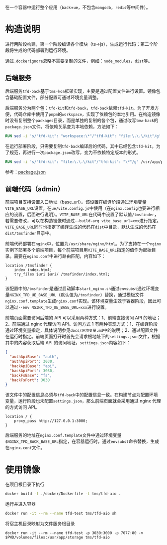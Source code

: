 在一个容器中运行整个应用（`back`+`ue`，不包含`mongodb`，`redis`等中间件）。

# 构造说明

进行两阶段构建，第一个阶段编译各个模块（ts->js），生成运行代码；第二个阶段将生成的代码部署到运行环境。

通过`.dockerignore`忽略不需要复制的文件，例如：`node_modules`，`dist`等。

## 后端服务

后端服务`tfd-back`基于`tms-koa`框架实现，主要是通过配置文件进行设置。镜像包含基础配置文件，部分配置可通过环境变量调整。

后端服务分为两个包：`tfd-kit`和`tfd-back`，`tfd-back`依赖`tfd-kit`。为了开发方便，代码仓库中使用了`pnpm`的`workspace`，实现了依赖包的本地引用。在构造镜像时没有复制整个`packages`目录，而是单独的复制的各个包，通过改写`tmw-back`的`package.json`文件，将依赖关系变为本地依赖，方法如下：

```Dockerfile
RUN sed -i 's/"tfd-kit": "workspace:\*"/"tfd-kit": "file:\.\.\/kit"/g' /usr/src/tfd/back/package.json
```

在运行部署阶段，只需要复制`tfd-back`编译后的代码，其中已经包含`tfd-kit`。为了规范，再进行一次`package.json`改写，变为不依赖特定版本的形式。

```Dockerfile
RUN sed -i 's/"tfd-kit": "file:\.\.\/kit"/"tfd-kit": "\*"/g' /usr/app/package.json
```

参考：[package.json](https://docs.npmjs.com/cli/v6/configuring-npm/package-json#local-paths)

## 前端代码（admin）

前端项目支持设置入口地址（base_url）。该设置在编译阶段通过环境变量`VITE_BASE_URL`设置，在`ue/vite.config.js`中使用（在`nginx.config`也要进行相应的设置，后面进行说明）。`VITE_BASE_URL`在代码中设置了默认值`/tmsfinder`，若需要修改，可以在构造镜像时通过`--build-arg vite_base_url=xxx`进行指定。`VITE_BASE_URL`同时也指定了编译生成的代码在`dist`中目录，默认生成的代码在`dist/tmsfinder`目录中。

前端代码部署在`nginx`中，位置为`/usr/share/nginx/html`。为了支持在一个`nginx`实例下部署多个前端项目，每个前端项目用`VITE_BASE_URL`指定的值作为起始目录。需要在`nginx.conf`中进行路由匹配，内容如下：

```nginx
location /tmsfinder {
    index index.html;
    try_files $uri $uri/ /tmsfinder/index.html;
}
```

该配置中的`/tmsfinder`是通过启动脚本`start_nginx.sh`通过`envsubst`通过环境变量`NGINX_TFD_UE_BASE_URL`（默认值为`/tmsfinder`）替换，通过模板文件`nginx.conf.template`生成`nginx.conf`实现。该环境变量生效于容器阶段，因此可以通过`--env NGINX_TFD_UE_BASE_URL=xxx`进行设置。

前端页面需要访问后端的 API 可以采用两种方式：1、前端直接访问 API 的地址；2、前端通过 nginx 代理访问 API。访问方式 1 有两种实现方式：1、在编译阶段通过环境变量指定，具体说明参见`docs/环境变量.md`中的说明；2、通过配置文件在运行时指定。前端页面打开时首先会请求根地址下的`settings.json`文件，根据其中的内容获取后端 API 的访问地址，`settings.json`内容如下：

```json
{
  "authApiBase": "auth",
  "authApiPort": 3030,
  "backApiBase": "api",
  "backApiPort": 3030,
  "backFsBase": "fs",
  "backFsPort": 3030
}
```

该文件中的配置信息必须与`tfd-back`中的配置信息一致。在构建节点为配置环境变量，运行阶段也未配置`settings.json`，那么前端页面就会采用通过 nginx 代理的方式访问 API。

```nginx
location / {
    proxy_pass http://127.0.0.1:3000;
}
```

后端服务的地址在`nginx.conf.template`文件中通过环境变量`$NGINX_TFD_BACK_BASE_URL`指定，在容器运行时，通过`envsubst`命令替换，生成在`nginx.conf`文件。

# 使用镜像

在项目根目录下执行

```bash
docker build -f ./docker/Dockerfile -t tms/tfd-aio .
```

运行并进入容器

```bash
docker run -it --rm --name tfd-test tms/tfd-aio sh
```

将宿主机目录映射为文件服务根目录

```
docker run -it --rm --name tfd-test -p 3030:3000 -p 7077:80 -v $PWD/volumes/files:/usr/app/storage tms/tfd-aio
```
